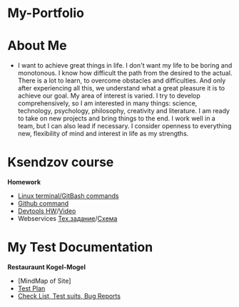 # My-Portfolio

# About Me
* I want to achieve great things in life. I don't want my life to be boring and monotonous. I know how difficult the path from the desired to the actual. There is a lot to learn, to overcome obstacles and difficulties. And only after experiencing all this, we understand what a great pleasure it is to achieve our goal.
 My area of interest is varied. I try to develop comprehensively, so I am interested in many things: science, technology, psychology, philosophy, creativity and literature. I am ready to take on new projects and bring things to the end. I work well in a team, but I can also lead if necessary. I consider openness to everything new, flexibility of mind and interest in life as my strengths.
 # Ksendzov course
 **Homework**
 * [Linux terminal/GitBash commands](https://docs.google.com/document/d/1Cb5XI6QB5DwQzWIZdtZRnnpwDBzAQwJFGWVzbHx-zck/edit?usp=sharing)
 * [Github command](https://docs.google.com/document/d/1r4tKs5Kceo6qZsAhharPfQDy9nfPcKST-ZYSmSDdMPg/edit?usp=sharing)
 * [Devtools HW](https://docs.google.com/document/d/1XoQgsbc73CFKoBU7pr44lMqpkNnd5AoY1hE86iR3h2w/edit?usp=sharing)/[Video](https://drive.google.com/file/d/1aSHFKT4qnTUyZ8U_3XRkyNtcKAfoDlfx/view?usp=sharing)
 * Webservices [Тех.задание](https://docs.google.com/document/d/1yJes_yncucaz7Tf_G47ofT1GMwx6bN5tTdbkBr_uM9w/edit?usp=sharing)/[Схема](https://drive.google.com/file/d/1dOWuXds06NtAusEjYxB_LbuJY4vBIshz/view?usp=drive_link)
# My Test Documentation
**Restauraunt Kogel-Mogel**
* [MindMap of Site]
* [Test Plan](https://docs.google.com/document/d/1F_7tSuO9AcxZR7C1yLwgceN7P9ycTogg_w198LIf4j4/edit?usp=sharing)
* [Check List, Test suits, Bug Reports]()

